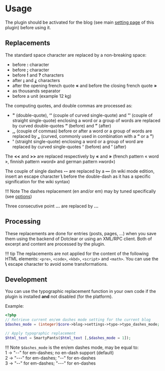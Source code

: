Usage
=====

The plugin should be activated for the blog (see main [setting page](/user-guide/settings) of this plugin) before using it.


Replacements
------------

The standard space character are replaced by a non-breaking space:

 * before **:** character
 * before **;** character
 * before **!** and **?** characters
 * after **¡** and **¿** characters
 * after the opening french quote **«** and before the closing french quote **»**
 * as thousands separator
 * before a unit (example 12 kg)

The computing quotes, and double commas are processed as:

 * **"** (double-quote), **‘‘** (couple of curved single-quote) and **''** (couple of straight single-quote) enclosing a word or a group of words are replaced by curved double-quotes **“** (before) and **”** (after)
 * __,,__ (couple of commas) before or after a word or a group of words are replaced by **„** (curved, commonly used in combination with a **“** or a **”**)
 * **'** (straight single-quote) enclosing a word or a group of word are replaced by curved single-quotes **‘** (before) and **’** (after)

The **<<** and **>>** are replaced respectively by **«** and **»** (french pattern « word », finnish pattern »word» and german pattern »word«)

The couple of single dashes **\--** are replaced by a **—** (in wiki mode edition, insert an escape character **\\** before the double-dash as it has a specific signification for the wiki syntax)

!!! Note
	The dashes replacement (en and/or em) may by tuned specifically (see [options](settings/#options))

Three consecutive point **\...** are replaced by **…**


Processing
----------

These replacements are done for entries (posts, pages, …) when you save them using the backend of Dotclear or using an XML/RPC client. Both of excerpt and content are processed by the plugin.

!!! tip
	The replacements are not applied for the content of the following HTML elements: ```<pre>```, ```<code>```, ```<kbd>```, ```<script>``` and ```<math>```. You can use the **\\** escape character to avoid some transformations.


Development
-----------

You can use the typographic replacement function in your own code if the plugin is installed **and** not disabled (for the platform).

Example:

```php
<?php
// Retrieve current en/em dashes mode setting for the current blog
$dashes_mode = (integer)$core->blog->settings->typo->typo_dashes_mode;

// Apply typographic replacement
$html_text = SmartyPants($html_text [,$dashes_mode = 1]);
```

!!! Note
	```$dashes_mode``` is the en/em dashes mode, may be equal to:  
	1 → "\--" for em-dashes; no en-dash support (default)  
	2 → "\-\--" for em-dashes; "\--" for en-dashes  
	3 → "\--" for em-dashes; "\-\--" for en-dashes

